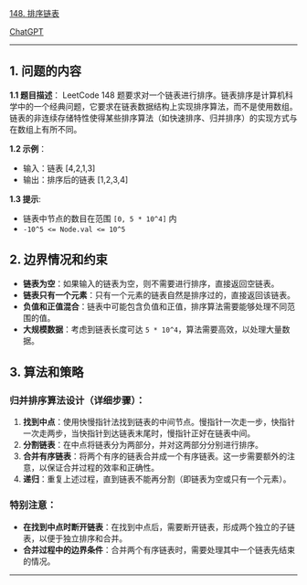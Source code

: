 [148. 排序链表](https://leetcode.cn/problems/sort-list)

[ChatGPT](https://chat.openai.com/share/6bdc2733-cb3c-440b-ba40-11ecf3ea0561)

---

## 1. 问题的内容
**1.1 题目描述**：
LeetCode 148 题要求对一个链表进行排序。链表排序是计算机科学中的一个经典问题，它要求在链表数据结构上实现排序算法，而不是使用数组。链表的非连续存储特性使得某些排序算法（如快速排序、归并排序）的实现方式与在数组上有所不同。

**1.2 示例**：
- 输入：链表 [4,2,1,3]
- 输出：排序后的链表 [1,2,3,4]

**1.3 提示**:
- 链表中节点的数目在范围 `[0, 5 * 10^4]` 内
- `-10^5 <= Node.val <= 10^5`

## 2. 边界情况和约束
- **链表为空**：如果输入的链表为空，则不需要进行排序，直接返回空链表。
- **链表只有一个元素**：只有一个元素的链表自然是排序过的，直接返回该链表。
- **负值和正值混合**：链表中可能包含负值和正值，排序算法需要能够处理不同范围的值。
- **大规模数据**：考虑到链表长度可达 `5 * 10^4`，算法需要高效，以处理大量数据。


## 3. 算法和策略
### 归并排序算法设计（详细步骤）：
1. **找到中点**：使用快慢指针法找到链表的中间节点。慢指针一次走一步，快指针一次走两步，当快指针到达链表末尾时，慢指针正好在链表中间。
2. **分割链表**：在中点将链表分为两部分，并对这两部分分别进行排序。
3. **合并有序链表**：将两个有序的链表合并成一个有序链表。这一步需要额外的注意，以保证合并过程的效率和正确性。
4. **递归**：重复上述过程，直到链表不能再分割（即链表为空或只有一个元素）。

### 特别注意：
- **在找到中点时断开链表**：在找到中点后，需要断开链表，形成两个独立的子链表，以便于独立排序和合并。
- **合并过程中的边界条件**：合并两个有序链表时，需要处理其中一个链表先结束的情况。

---